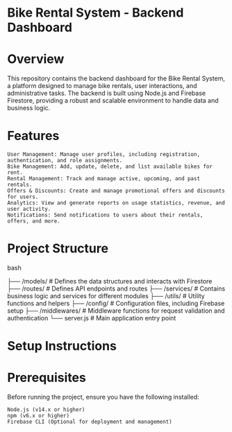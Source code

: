 # Bike Rental System - Backend Dashboard
# Overview

This repository contains the backend dashboard for the Bike Rental System, a platform designed to manage bike rentals, user interactions, and administrative tasks. The backend is built using Node.js and Firebase Firestore, providing a robust and scalable environment to handle data and business logic.
# Features

    User Management: Manage user profiles, including registration, authentication, and role assignments.
    Bike Management: Add, update, delete, and list available bikes for rent.
    Rental Management: Track and manage active, upcoming, and past rentals.
    Offers & Discounts: Create and manage promotional offers and discounts for users.
    Analytics: View and generate reports on usage statistics, revenue, and user activity.
    Notifications: Send notifications to users about their rentals, offers, and more.

# Project Structure

bash

├── /models/               # Defines the data structures and interacts with Firestore
├── /routes/               # Defines API endpoints and routes
├── /services/             # Contains business logic and services for different modules
├── /utils/                # Utility functions and helpers
├── /config/               # Configuration files, including Firebase setup
├── /middlewares/          # Middleware functions for request validation and authentication
└── server.js                 # Main application entry point

# Setup Instructions
  # Prerequisites

Before running the project, ensure you have the following installed:

    Node.js (v14.x or higher)
    npm (v6.x or higher)
    Firebase CLI (Optional for deployment and management)
